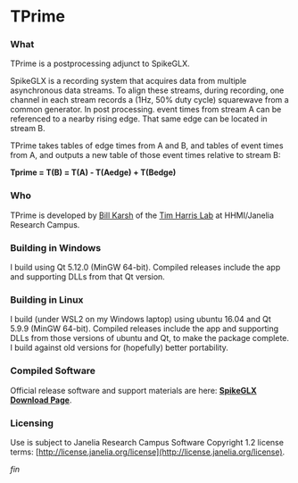 TPrime
======

### What

TPrime is a postprocessing adjunct to SpikeGLX.

SpikeGLX is a recording system that acquires data from multiple asynchronous
data streams. To align these streams, during recording, one channel in each
stream records a (1Hz, 50% duty cycle) squarewave from a common generator.
In post processing. event times from stream A can be referenced to a nearby
rising edge. That same edge can be located in stream B.

TPrime takes tables of edge times from A and B, and tables of event times
from A, and outputs a new table of those event times relative to stream B:

**Tprime = T(B) = T(A) - T(Aedge) + T(Bedge)**

### Who

TPrime is developed by [Bill Karsh](https://www.janelia.org/people/bill-karsh)
of the [Tim Harris Lab](https://www.janelia.org/lab/harris-lab-apig) at
HHMI/Janelia Research Campus.

### Building in Windows

I build using Qt 5.12.0 (MinGW 64-bit). Compiled releases include the
app and supporting DLLs from that Qt version.

### Building in Linux

I build (under WSL2 on my Windows laptop) using ubuntu 16.04 and Qt
5.9.9 (MinGW 64-bit). Compiled releases include the app and supporting
DLLs from those versions of ubuntu and Qt, to make the package complete.
I build against old versions for (hopefully) better portability.

### Compiled Software

Official release software and support materials are here:
[**SpikeGLX Download Page**](http://billkarsh.github.io/SpikeGLX).

### Licensing

Use is subject to Janelia Research Campus Software Copyright 1.2 license terms:
[http://license.janelia.org/license](http://license.janelia.org/license).


_fin_

